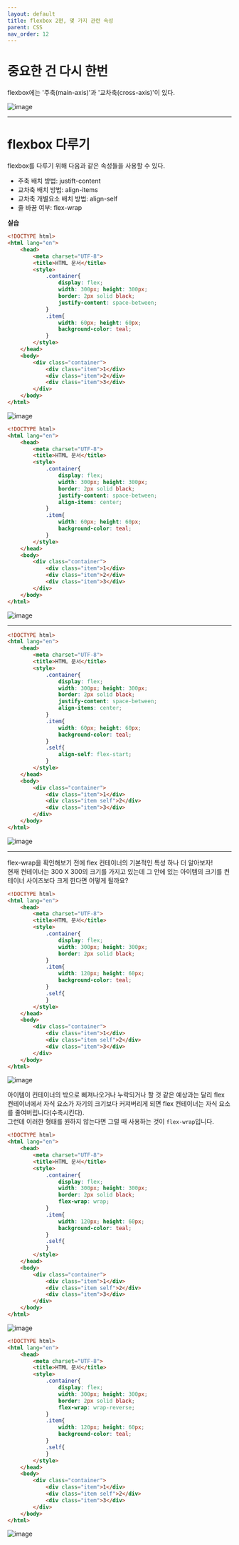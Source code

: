 ```yaml
---
layout: default
title: flexbox 2편, 몇 가지 관련 속성
parent: CSS
nav_order: 12
---
```


# 중요한 건 다시 한번  
flexbox에는 '주축(main-axis)'과 '교차축(cross-axis)'이 있다.  

![image](https://github.com/jjsok73379/Java/assets/114732330/0487155e-5346-4712-9c28-879fef43edb1)  

<hr>  

# flexbox 다루기  
flexbox를 다루기 위해 다음과 같은 속성들을 사용할 수 있다.  

- 주축 배치 방법: justift-content  
- 교차축 배치 방법: align-items  
- 교차축 개별요소 배치 방법: align-self  
- 줄 바꿈 여부: flex-wrap  

**실습**  
```html
<!DOCTYPE html>
<html lang="en">
    <head>
        <meta charset="UTF-8">
        <title>HTML 문서</title>
        <style>
            .container{
                display: flex;
                width: 300px; height: 300px;
                border: 2px solid black;
                justify-content: space-between;
            }
            .item{
                width: 60px; height: 60px;
                background-color: teal;
            }
        </style>
    </head>
    <body>
        <div class="container">
            <div class="item">1</div>
            <div class="item">2</div>
            <div class="item">3</div>
        </div>
    </body>
</html>
```  
![image](https://github.com/jjsok73379/Java/assets/114732330/ef89ad2c-ca57-4c4e-bdd5-e1c1be7f5d90)  

````html
<!DOCTYPE html>
<html lang="en">
    <head>
        <meta charset="UTF-8">
        <title>HTML 문서</title>
        <style>
            .container{
                display: flex;
                width: 300px; height: 300px;
                border: 2px solid black;
                justify-content: space-between;
                align-items: center;
            }
            .item{
                width: 60px; height: 60px;
                background-color: teal;
            }
        </style>
    </head>
    <body>
        <div class="container">
            <div class="item">1</div>
            <div class="item">2</div>
            <div class="item">3</div>
        </div>
    </body>
</html>
````  
![image](https://github.com/jjsok73379/Java/assets/114732330/ef89ad2c-ca57-4c4e-bdd5-e1c1be7f5d90)  

<hr>  

```html
<!DOCTYPE html>
<html lang="en">
    <head>
        <meta charset="UTF-8">
        <title>HTML 문서</title>
        <style>
            .container{
                display: flex;
                width: 300px; height: 300px;
                border: 2px solid black;
                justify-content: space-between;
                align-items: center;
            }
            .item{
                width: 60px; height: 60px;
                background-color: teal;
            }
            .self{
                align-self: flex-start;
            }
        </style>
    </head>
    <body>
        <div class="container">
            <div class="item">1</div>
            <div class="item self">2</div>
            <div class="item">3</div>
        </div>
    </body>
</html>
```  
![image](https://github.com/jjsok73379/Java/assets/114732330/ef89ad2c-ca57-4c4e-bdd5-e1c1be7f5d90)  

<hr>  

flex-wrap을 확인해보기 전에 flex 컨테이너의 기본적인 특성 하나 더 알아보자!  
현재 컨테이너는 300 X 300의 크기를 가지고 있는데 그 안에 있는 아이템의 크기를 컨테이너 사이즈보다 크게 한다면 어떻게 될까요?  

````html
<!DOCTYPE html>
<html lang="en">
    <head>
        <meta charset="UTF-8">
        <title>HTML 문서</title>
        <style>
            .container{
                display: flex;
                width: 300px; height: 300px;
                border: 2px solid black;
            }
            .item{
                width: 120px; height: 60px;
                background-color: teal;
            }
            .self{
            }
        </style>
    </head>
    <body>
        <div class="container">
            <div class="item">1</div>
            <div class="item self">2</div>
            <div class="item">3</div>
        </div>
    </body>
</html>
````  
![image](https://github.com/jjsok73379/Java/assets/114732330/60fbaddd-1449-419a-8986-1d7bbcfa22d6)  


아이템이 컨테이너의 밖으로 삐져나오거나 누락되거나 할 것 같은 예상과는 달리 flex 컨테이너에서 자식 요소가 자기의 크기보다 커져버리게 되면 flex 컨테이너는 자식 요소를 줄여버립니다(수축시킨다).  
그런데 이러한 형태를 원하지 않는다면 그럴 때 사용하는 것이 `flex-wrap`입니다.  

```html
<!DOCTYPE html>
<html lang="en">
    <head>
        <meta charset="UTF-8">
        <title>HTML 문서</title>
        <style>
            .container{
                display: flex;
                width: 300px; height: 300px;
                border: 2px solid black;
                flex-wrap: wrap;
            }
            .item{
                width: 120px; height: 60px;
                background-color: teal;
            }
            .self{
            }
        </style>
    </head>
    <body>
        <div class="container">
            <div class="item">1</div>
            <div class="item self">2</div>
            <div class="item">3</div>
        </div>
    </body>
</html>
```  
![image](https://github.com/jjsok73379/Java/assets/114732330/d8f27b84-da22-47e2-8df0-d4e872945f72)  

````html
<!DOCTYPE html>
<html lang="en">
    <head>
        <meta charset="UTF-8">
        <title>HTML 문서</title>
        <style>
            .container{
                display: flex;
                width: 300px; height: 300px;
                border: 2px solid black;
                flex-wrap: wrap-reverse;
            }
            .item{
                width: 120px; height: 60px;
                background-color: teal;
            }
            .self{
            }
        </style>
    </head>
    <body>
        <div class="container">
            <div class="item">1</div>
            <div class="item self">2</div>
            <div class="item">3</div>
        </div>
    </body>
</html>
````  
![image](https://github.com/jjsok73379/Java/assets/114732330/487e14ac-cfd1-42b5-90ec-c2db1eee18d2)